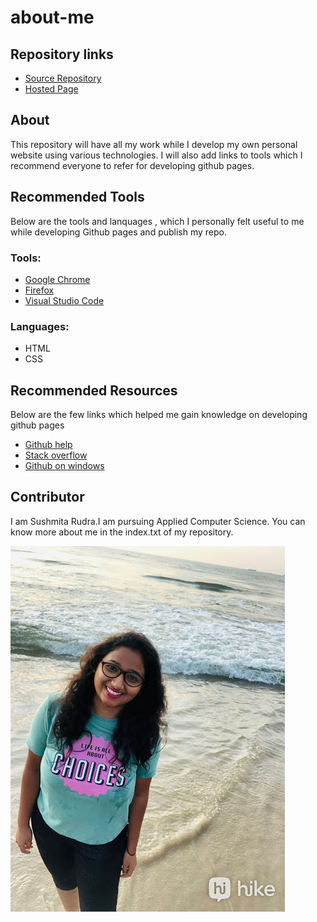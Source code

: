 # about-me

## Repository links

* [Source Repository](https://github.com/Sushmita-Rudra/about-me)
* [Hosted Page](https://sushmita-rudra.github.io/about-me/)

## About

This repository will have all my work while I develop my own personal website using various technologies. I will also add links to tools which I recommend everyone to refer for developing github pages.

## Recommended Tools

Below are the tools and lanquages , which I personally felt useful to me while developing Github pages and publish my repo.

### Tools:

* [Google Chrome](https://www.google.com/chrome/)
* [Firefox](https://www.mozilla.org/en-US/firefox/)
* [Visual Studio Code](https://code.visualstudio.com/)


### Languages:

* HTML
* CSS

## Recommended Resources

Below are the few links which helped me gain knowledge on developing github pages

* [Github help](https://help.github.com/en/articles/basic-writing-and-formatting-syntax)
* [Stack overflow](https://stackoverflow.com/)
* [Github on windows](https://www.thewindowsclub.com/github-tutorial)

## Contributor

I am Sushmita Rudra.I am pursuing Applied Computer Science.
You can know more about me in the index.txt of my repository.

![Sushmita Rudra](Photo.jpg "Sushmita Rudra")



